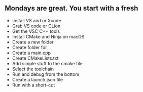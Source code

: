 Mondays are great. You start with a fresh 
- 
- Install VS and or Xcode
- Grab VS code or CLion
- Get the VSC C++ tools
- Install CMake and Ninja on macOS
- Create a new folder
- Create folder for 
- Create a main.cpp
- Create CMakeLists.txt
- Add simple stuff to the cmake file
- Select the toolchain
- Run and debug from the bottom
- Create a launch.json file
- Run with a short-cut
